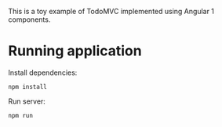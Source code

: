 This is a toy example of TodoMVC implemented using Angular 1 components.

# Running application

Install dependencies:

```
npm install
```

Run server:

```
npm run
```